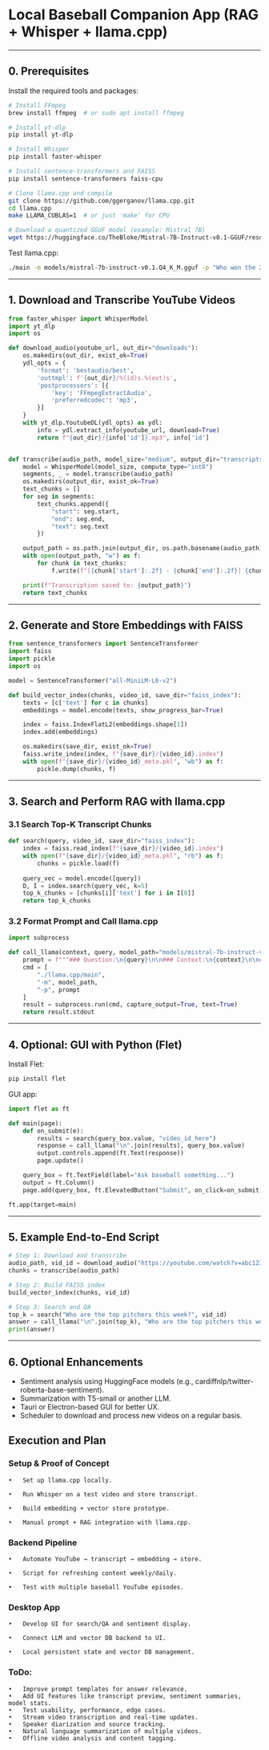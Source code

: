 # Local Baseball Companion App (RAG + Whisper + llama.cpp)




---

## 0. Prerequisites

Install the required tools and packages:

```bash
# Install FFmpeg
brew install ffmpeg  # or sudo apt install ffmpeg

# Install yt-dlp
pip install yt-dlp

# Install Whisper
pip install faster-whisper

# Install sentence-transformers and FAISS
pip install sentence-transformers faiss-cpu

# Clone llama.cpp and compile
git clone https://github.com/ggerganov/llama.cpp.git
cd llama.cpp
make LLAMA_CUBLAS=1  # or just 'make' for CPU

# Download a quantized GGUF model (example: Mistral 7B)
wget https://huggingface.co/TheBloke/Mistral-7B-Instruct-v0.1-GGUF/resolve/main/mistral-7b-instruct-v0.1.Q4_K_M.gguf -P models/
```

Test llama.cpp:

```bash
./main -m models/mistral-7b-instruct-v0.1.Q4_K_M.gguf -p "Who won the 2023 World Series?"
```

---

## 1. Download and Transcribe YouTube Videos

```python
from faster_whisper import WhisperModel
import yt_dlp
import os

def download_audio(youtube_url, out_dir="downloads"):
    os.makedirs(out_dir, exist_ok=True)
    ydl_opts = {
        'format': 'bestaudio/best',
        'outtmpl': f'{out_dir}/%(id)s.%(ext)s',
        'postprocessors': [{
            'key': 'FFmpegExtractAudio',
            'preferredcodec': 'mp3',
        }]
    }
    with yt_dlp.YoutubeDL(ydl_opts) as ydl:
        info = ydl.extract_info(youtube_url, download=True)
        return f"{out_dir}/{info['id']}.mp3", info['id']


def transcribe(audio_path, model_size="medium", output_dir="transcripts"):
    model = WhisperModel(model_size, compute_type="int8")
    segments, _ = model.transcribe(audio_path)
    os.makedirs(output_dir, exist_ok=True)
    text_chunks = []
    for seg in segments:
        text_chunks.append({
            "start": seg.start,
            "end": seg.end,
            "text": seg.text
        })

    output_path = os.path.join(output_dir, os.path.basename(audio_path).replace(".mp3", ".txt"))
    with open(output_path, "w") as f:
        for chunk in text_chunks:
            f.write(f"[{chunk['start']:.2f} - {chunk['end']:.2f}] {chunk['text']}\n")

    print(f"Transcription saved to: {output_path}")
    return text_chunks
```

---

## 2. Generate and Store Embeddings with FAISS

```python
from sentence_transformers import SentenceTransformer
import faiss
import pickle
import os

model = SentenceTransformer("all-MiniLM-L6-v2")

def build_vector_index(chunks, video_id, save_dir="faiss_index"):
    texts = [c['text'] for c in chunks]
    embeddings = model.encode(texts, show_progress_bar=True)

    index = faiss.IndexFlatL2(embeddings.shape[1])
    index.add(embeddings)

    os.makedirs(save_dir, exist_ok=True)
    faiss.write_index(index, f"{save_dir}/{video_id}.index")
    with open(f"{save_dir}/{video_id}_meta.pkl", "wb") as f:
        pickle.dump(chunks, f)
```

---

## 3. Search and Perform RAG with llama.cpp

### 3.1 Search Top-K Transcript Chunks

```python
def search(query, video_id, save_dir="faiss_index"):
    index = faiss.read_index(f"{save_dir}/{video_id}.index")
    with open(f"{save_dir}/{video_id}_meta.pkl", "rb") as f:
        chunks = pickle.load(f)
    
    query_vec = model.encode([query])
    D, I = index.search(query_vec, k=5)
    top_k_chunks = [chunks[i]['text'] for i in I[0]]
    return top_k_chunks
```

### 3.2 Format Prompt and Call llama.cpp

```python
import subprocess

def call_llama(context, query, model_path="models/mistral-7b-instruct-v0.1.Q4_K_M.gguf"):
    prompt = f"""### Question:\n{query}\n\n### Context:\n{context}\n\n### Answer:\n"""
    cmd = [
        "./llama.cpp/main",
        "-m", model_path,
        "-p", prompt
    ]
    result = subprocess.run(cmd, capture_output=True, text=True)
    return result.stdout
```

---

## 4. Optional: GUI with Python (Flet)

Install Flet:

```bash
pip install flet
```

GUI app:

```python
import flet as ft

def main(page):
    def on_submit(e):
        results = search(query_box.value, "video_id_here")
        response = call_llama("\n".join(results), query_box.value)
        output.controls.append(ft.Text(response))
        page.update()

    query_box = ft.TextField(label="Ask baseball something...")
    output = ft.Column()
    page.add(query_box, ft.ElevatedButton("Submit", on_click=on_submit), output)

ft.app(target=main)
```

---

## 5. Example End-to-End Script

```python
# Step 1: Download and transcribe
audio_path, vid_id = download_audio("https://youtube.com/watch?v=abc123")
chunks = transcribe(audio_path)

# Step 2: Build FAISS index
build_vector_index(chunks, vid_id)

# Step 3: Search and QA
top_k = search("Who are the top pitchers this week?", vid_id)
answer = call_llama("\n".join(top_k), "Who are the top pitchers this week?")
print(answer)
```

---

## 6. Optional Enhancements

- Sentiment analysis using HuggingFace models (e.g., cardiffnlp/twitter-roberta-base-sentiment).
- Summarization with T5-small or another LLM.
- Tauri or Electron-based GUI for better UX.
- Scheduler to download and process new videos on a regular basis.

## Execution and Plan

### Setup & Proof of Concept 

	•	Set up llama.cpp locally.

	•	Run Whisper on a test video and store transcript.

	•	Build embedding + vector store prototype.

	•	Manual prompt + RAG integration with llama.cpp.

### Backend Pipeline 

	•	Automate YouTube → transcript → embedding → store.

	•	Script for refreshing content weekly/daily.

	•	Test with multiple baseball YouTube episodes.

### Desktop App 

	•	Develop UI for search/QA and sentiment display.

	•	Connect LLM and vector DB backend to UI.

	•	Local persistent state and vector DB management.




### ToDo:

	•	Improve prompt templates for answer relevance.
	•	Add UI features like transcript preview, sentiment summaries, model stats.
	•	Test usability, performance, edge cases.
	•	Stream video transcription and real-time updates.
	•	Speaker diarization and source tracking.
	•	Natural language summarization of multiple videos.
	•	Offline video analysis and content tagging.